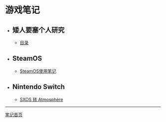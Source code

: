 # 游戏笔记

+ ## 矮人要塞个人研究
    + [目录](./howToDwarfFortress/README.md)

+ ## SteamOS
    + [SteamOS使用笔记](./steamOS/steamOSNotes.md)

+ ## Nintendo Switch
    + [SXOS 转 Atmosphère](./nintendo/switch/sxosToAtmosphere.md)

---

[笔记首页](../README.md)